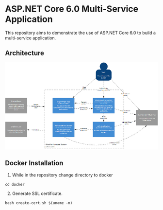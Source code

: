 # ASP.NET Core 6.0 Multi-Service Application
This repository aims to demonstrate the use of ASP.NET Core 6.0 to build a multi-service  application.

## Architecture

![system overview](./assets/container.png)

## Docker Installation

1. While in the repository change directory to docker
```
cd docker
```

2. Generate SSL certificate.
```
bash create-cert.sh $(uname -n)
```
